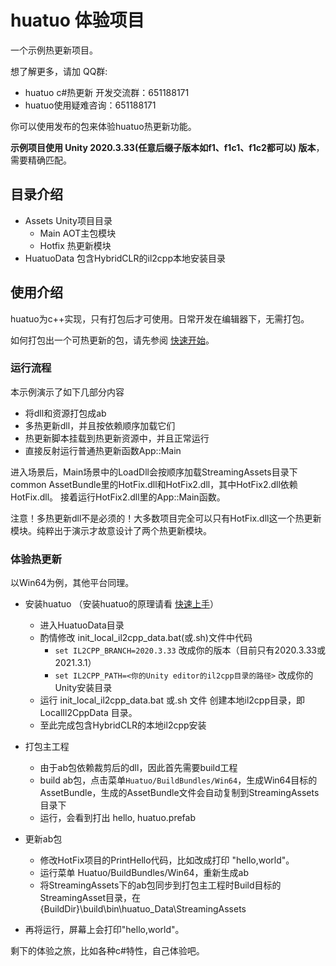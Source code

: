 # huatuo 体验项目

一个示例热更新项目。

想了解更多，请加 QQ群: 

- huatuo c#热更新 开发交流群：651188171
- huatuo使用疑难咨询：651188171

你可以使用发布的包来体验huatuo热更新功能。

**示例项目使用 Unity 2020.3.33(任意后缀子版本如f1、f1c1、f1c2都可以) 版本**，需要精确匹配。

## 目录介绍

- Assets Unity项目目录
  - Main AOT主包模块
  - Hotfix 热更新模块
- HuatuoData 包含HybridCLR的il2cpp本地安装目录

## 使用介绍

huatuo为c++实现，只有打包后才可使用。日常开发在编辑器下，无需打包。

如何打包出一个可热更新的包，请先参阅 [快速开始](https://focus-creative-games.github.io/hybridclr/start_up/)。

### 运行流程

本示例演示了如下几部分内容

- 将dll和资源打包成ab
- 多热更新dll，并且按依赖顺序加载它们
- 热更新脚本挂载到热更新资源中，并且正常运行
- 直接反射运行普通热更新函数App::Main

进入场景后，Main场景中的LoadDll会按顺序加载StreamingAssets目录下common AssetBundle里的HotFix.dll和HotFix2.dll，其中HotFix2.dll依赖HotFix.dll。
接着运行HotFix2.dll里的App::Main函数。

注意！多热更新dll不是必须的！大多数项目完全可以只有HotFix.dll这一个热更新模块。纯粹出于演示才故意设计了两个热更新模块。

### 体验热更新

以Win64为例，其他平台同理。

- 安装huatuo （安装huatuo的原理请看 [快速上手](https://focus-creative-games.github.io/hybridclr/start_up/)）
  - 进入HuatuoData目录
  - 酌情修改 init_local_il2cpp_data.bat(或.sh)文件中代码
    - `set IL2CPP_BRANCH=2020.3.33` 改成你的版本（目前只有2020.3.33或2021.3.1）
    - `set IL2CPP_PATH=<你的Unity editor的il2cpp目录的路径>` 改成你的Unity安装目录
  - 运行 init_local_il2cpp_data.bat 或.sh 文件 创建本地il2cpp目录，即 LocalIl2CppData 目录。
  - 至此完成包含HybridCLR的本地il2cpp安装
- 打包主工程
  
  - 由于ab包依赖裁剪后的dll，因此首先需要build工程
  - build ab包，点击菜单`Huatuo/BuildBundles/Win64`，生成Win64目标的AssetBundle，生成的AssetBundle文件会自动复制到StreamingAssets目录下
  - 运行，会看到打出 hello, huatuo.prefab
- 更新ab包
  - 修改HotFix项目的PrintHello代码，比如改成打印 "hello,world"。
  - 运行菜单 Huatuo/BuildBundles/Win64，重新生成ab
  - 将StreamingAssets下的ab包同步到打包主工程时Build目标的StreamingAsset目录，在{BuildDir}\build\bin\huatuo_Data\StreamingAssets
- 再将运行，屏幕上会打印"hello,world"。

剩下的体验之旅，比如各种c#特性，自己体验吧。
